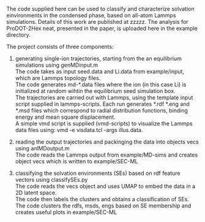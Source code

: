 The code supplied here can be used to classify and characterize solvation einvironments in the condensed phase, based on all-atom Lammps simulations.
Details of this work are published at zzzzz. The analysis for ProDOT-2Hex neat, presented in the paper, is uploaded here in the example directory.

The project consists of three components:


1) generating single-ion trajectories, starting from the an equilibrium simulations using genMDinput.m  
  The code takes as input seed.data and Li.data from example/input, which are Lammps topology files.  
  The code generates md-*.data files where the ion (in this case Li) is initialized at random wihtin the equilibrium seed simulation box.  
  The trajectories are carried out with Lammps, using the template input script supplied in lammps-scripts. Each run generates *.rdf *.eng and *.msd files which correspond to radial distribution functions, binding energy and mean square displacement.  
  A simple vmd script is supplied (vmd-scripts) to visualize the Lammps data files using: vmd -e visdata.tcl -args illus.data.  
  
  
2) reading the output trajectories and packinging the data into objects vecs using anlMDoutput.m  
  The code reads the Lammps output from example/MD-sims and creates object vecs which is written to example/SEC-ML  
  
  
3) classifying the solvation environments (SEs) based on rdf feature vectors using classifySEs.py  
  The code reads the vecs object and uses UMAP to embed the data in a 2D latent space.  
  The code then labels the clusters and obtains a classification of SEs.  
  The code clusters the rdfs, msds, engs based on SE membership and creates useful plots in example/SEC-ML  



  
